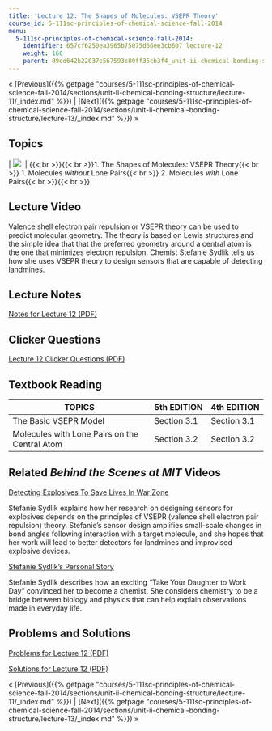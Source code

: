 ```yaml
---
title: 'Lecture 12: The Shapes of Molecules: VSEPR Theory'
course_id: 5-111sc-principles-of-chemical-science-fall-2014
menu:
  5-111sc-principles-of-chemical-science-fall-2014:
    identifier: 657cf6250ea3965b75075d66ee3cb607_lecture-12
    weight: 160
    parent: 89ed642b22037e567593c80ff35cb3f4_unit-ii-chemical-bonding-structure
---
```

« [Previous]({{% getpage "courses/5-111sc-principles-of-chemical-science-fall-2014/sections/unit-ii-chemical-bonding-structure/lecture-11/_index.md" %}}) | [Next]({{% getpage "courses/5-111sc-principles-of-chemical-science-fall-2014/sections/unit-ii-chemical-bonding-structure/lecture-13/_index.md" %}}) »

Topics
------

| ![](https://open-learning-course-data-ci.s3.amazonaws.com/5-111sc-principles-of-chemical-science-fall-2014/333472e016823ba04bd206c343eadd0f_Lecture_12.jpg)  | {{< br >}}{{< br >}}1.  The Shapes of Molecules: VSEPR Theory{{< br >}}    1.  Molecules _without_ Lone Pairs{{< br >}}    2.  Molecules _with_ Lone Pairs{{< br >}}{{< br >}} 

Lecture Video
-------------

Valence shell electron pair repulsion or VSEPR theory can be used to predict molecular geometry. The theory is based on Lewis structures and the simple idea that that the preferred geometry around a central atom is the one that minimizes electron repulsion. Chemist Stefanie Sydlik tells us how she uses VSEPR theory to design sensors that are capable of detecting landmines.

Lecture Notes
-------------

[Notes for Lecture 12 (PDF)](https://open-learning-course-data-ci.s3.amazonaws.com/5-111sc-principles-of-chemical-science-fall-2014/223a7ba20d794cb1e06b8b02484d58e9_MIT5_111F14_Lec12.pdf)

Clicker Questions
-----------------

[Lecture 12 Clicker Questions (PDF)](https://open-learning-course-data-ci.s3.amazonaws.com/5-111sc-principles-of-chemical-science-fall-2014/6d3fd6f24c033953c1808d24d97b9524_MIT5_111F14_Lec12Clkr.pdf)

Textbook Reading
----------------

| TOPICS | 5th EDITION | 4th EDITION |
| --- | --- | --- |
| The Basic VSEPR Model | Section 3.1 | Section 3.1 |
| Molecules with Lone Pairs on the Central Atom | Section 3.2 | Section 3.2 

Related _Behind the Scenes at MIT_ Videos
-----------------------------------------

[Detecting Explosives To Save Lives In War Zone](http://techtv.mit.edu/videos/24166-detecting-explosives-to-save-lives-in-war-zone)

Stefanie Sydlik explains how her research on designing sensors for explosives depends on the principles of VSEPR (valence shell electron pair repulsion) theory. Stefanie’s sensor design amplifies small-scale changes in bond angles following interaction with a target molecule, and she hopes that her work will lead to better detectors for landmines and improvised explosive devices.

[Stefanie Sydlik’s Personal Story](http://techtv.mit.edu/videos/24165-stefanie-sydlik-s-personal-story)

Stefanie Sydlik describes how an exciting “Take Your Daughter to Work Day” convinced her to become a chemist. She considers chemistry to be a bridge between biology and physics that can help explain observations made in everyday life.

Problems and Solutions
----------------------

[Problems for Lecture 12 (PDF)](https://open-learning-course-data-ci.s3.amazonaws.com/5-111sc-principles-of-chemical-science-fall-2014/1cbd6f0a17e0c77bea81c30d1be7bfbd_MIT5_111F14_Lec12Prob.pdf)

[Solutions for Lecture 12 (PDF)](https://open-learning-course-data-ci.s3.amazonaws.com/5-111sc-principles-of-chemical-science-fall-2014/cbc43098cae7a73207c630760460c080_MIT5_111F14_Lec12Soln.pdf)

« [Previous]({{% getpage "courses/5-111sc-principles-of-chemical-science-fall-2014/sections/unit-ii-chemical-bonding-structure/lecture-11/_index.md" %}}) | [Next]({{% getpage "courses/5-111sc-principles-of-chemical-science-fall-2014/sections/unit-ii-chemical-bonding-structure/lecture-13/_index.md" %}}) »